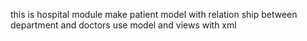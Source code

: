 this is hospital module 
make patient model with relation ship between department and doctors 
use model and views with xml
